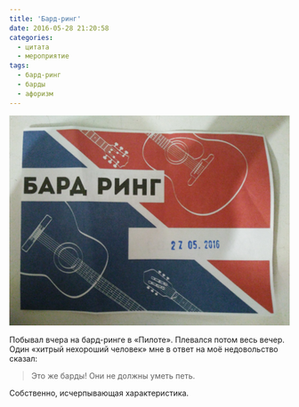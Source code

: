 ```yaml
---
title: 'Бард-ринг'
date: 2016-05-28 21:20:58
categories:
  - цитата
  - мероприятие
tags:
  - бард-ринг
  - барды
  - афоризм
---
```


![Бард-ринг](../../assets/images/2016-05-28-bard-ringh/IMG_20160529_004850.jpg)

Побывал вчера на&nbsp;<nobr>бард-ринге</nobr> в&nbsp;&laquo;Пилоте&raquo;. Плевался потом весь
вечер. Один &laquo;хитрый нехороший человек&raquo; мне в&nbsp;ответ на&nbsp;моё недовольство сказал:

> Это&nbsp;же барды! Они не&nbsp;должны уметь петь.

Собственно, исчерпывающая характеристика.
